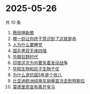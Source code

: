 # 2025-05-26

共 10 条

<!-- BEGIN -->
<!-- 最后更新时间 Mon May 26 2025 16:18:34 GMT+0800 (China Standard Time) -->

1. [蔡徐坤新歌](https://www.zhihu.com/search?q=蔡徐坤新歌)
1. [哪一刻让你终于意识到了这就是命](https://www.zhihu.com/search?q=哪一刻让你终于意识到了这就是命)
1. [人为什么要睡觉](https://www.zhihu.com/search?q=人为什么要睡觉)
1. [国乒男双无缘四强](https://www.zhihu.com/search?q=国乒男双无缘四强)
1. [毕赣狂野时代](https://www.zhihu.com/search?q=毕赣狂野时代)
1. [印度这次为何要急着发动战争](https://www.zhihu.com/search?q=印度这次为何要急着发动战争)
1. [华熙生物和巨子生物干仗](https://www.zhihu.com/search?q=华熙生物和巨子生物干仗)
1. [为什么说抗癌5年是个坎儿](https://www.zhihu.com/search?q=为什么说抗癌5年是个坎儿)
1. [比亚迪欧洲纯电车销量首次击败特斯拉](https://www.zhihu.com/search?q=比亚迪欧洲纯电车销量首次击败特斯拉)
1. [莫德里奇宣布离开皇马](https://www.zhihu.com/search?q=莫德里奇宣布离开皇马)

<!-- END -->

